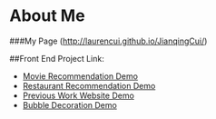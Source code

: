 # About Me
###My Page
(http://laurencui.github.io/JianqingCui/)

##Front End Project Link:
* [Movie Recommendation Demo](http://laurencui.github.io/JS_Proj-movie/)
* [Restaurant Recommendation Demo](https://laurencui.github.io/restaurant/)
* [Previous Work Website Demo](https://laurencui.github.io/prev-work/inedx.html#/)
* [Bubble Decoration Demo](http://laurencui.github.io/bubble-lib/)
